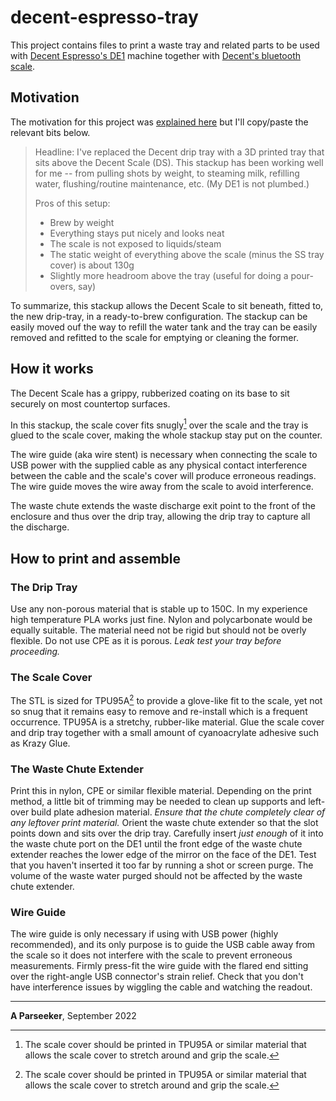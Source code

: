 # decent-espresso-tray

This project contains files to print a waste tray and related parts to be used with [Decent Espresso's DE1](https://decentespresso.com) machine together with [Decent's bluetooth scale](https://decentespresso.com/decentscale).

## Motivation
The motivation for this project was [explained here](https://3.basecamp.com/3671212/buckets/7351439/messages/5296473889) but I'll copy/paste the relevant bits below.

> Headline: I've replaced the Decent drip tray with a 3D printed tray that sits above the Decent Scale (DS). This stackup has been working well for me -- from pulling shots by weight, to steaming milk, refilling water,  flushing/routine maintenance, etc. (My DE1 is not plumbed.)
> 
> Pros of this setup:
> * Brew by weight
> * Everything stays put nicely and looks neat
> * The scale is not exposed to liquids/steam
> * The static weight of everything above the scale (minus the SS tray cover) is about 130g
> * Slightly more headroom above the tray (useful for doing a pour-overs, say)

To summarize, this stackup allows the Decent Scale to sit beneath, fitted to, the new drip-tray, in a ready-to-brew configuration. The stackup can be easily moved ouf the way to refill the water tank and the tray can be easily removed and refitted to the scale for emptying or cleaning the former.

## How it works

The Decent Scale has a grippy, rubberized coating on its base to sit securely on most countertop surfaces.

In this stackup, the scale cover fits snugly[^1] over the scale and the tray is glued to the scale cover, making the whole stackup stay put on the counter.

[^1]: The scale cover should be printed in TPU95A or similar material that allows the scale cover to stretch around and grip the scale.

The wire guide (aka wire stent) is necessary when connecting the scale to USB power with the supplied cable as any physical contact interference between the cable and the scale's cover will produce erroneous readings. The wire guide moves the wire away from the scale to avoid interference.

The waste chute extends the waste discharge exit point to the front of the enclosure and thus over the drip tray, allowing the drip tray to capture all the discharge.

## How to print and assemble

### The Drip Tray
Use any non-porous material that is stable up to 150C. In my experience high temperature PLA works just fine. Nylon and polycarbonate would be equally suitable. The material need not be rigid but should not be overly flexible. Do not use CPE as it is porous. *Leak test your tray before proceeding.*

### The Scale Cover 
The STL is sized for TPU95A[^1] to provide a glove-like fit to the scale, yet not so snug that it remains easy to remove and re-install which is a frequent occurrence. TPU95A is a stretchy, rubber-like material. Glue the scale cover and drip tray together with a small amount of cyanoacrylate adhesive such as Krazy Glue.

### The Waste Chute Extender
Print this in nylon, CPE or similar flexible material. Depending on the print method, a little bit of trimming may be needed to clean up supports and left-over build plate adhesion material. *Ensure that the chute completely clear of any leftover print material.* Orient the waste chute extender so that the slot points down and sits over the drip tray. Carefully insert *just enough* of it into the waste chute port on the DE1 until the front edge of the waste chute extender reaches the lower edge of the mirror on the face of the DE1. Test that you haven't inserted it too far by running a shot or screen purge. The volume of the waste water purged should not be affected by the waste chute extender.

### Wire Guide
The wire guide is only necessary if using with USB power (highly recommended), and its only purpose is to guide the USB cable away from the scale so it does not interfere with the scale to prevent erroneous measurements. Firmly press-fit the wire guide with the flared end sitting over the right-angle USB connector's strain relief. Check that you don't have interference issues by wiggling the cable and watching the readout.


--- 
**A Parseeker**, September 2022
